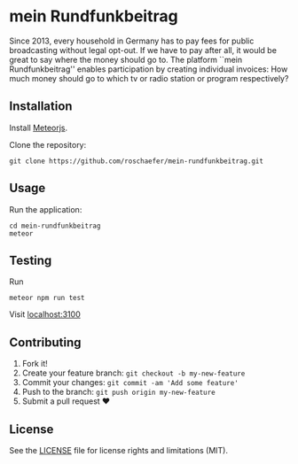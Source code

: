 # mein Rundfunkbeitrag

Since 2013, every household in Germany has to pay fees for public broadcasting without legal opt-out.
If we have to pay after all, it would be great to say where the money should go to.
The platform ``mein Rundfunkbeitrag'' enables participation by creating individual invoices:
How much money should go to which tv or radio station or program respectively?

## Installation

Install [Meteorjs](https://www.meteor.com/install).


Clone the repository:

```
git clone https://github.com/roschaefer/mein-rundfunkbeitrag.git
```


## Usage

Run the application:

```
cd mein-rundfunkbeitrag
meteor
```

## Testing

Run

```
meteor npm run test
```

Visit [localhost:3100](http://localhost:3100/)

## Contributing

1. Fork it!
2. Create your feature branch: `git checkout -b my-new-feature`
3. Commit your changes: `git commit -am 'Add some feature'`
4. Push to the branch: `git push origin my-new-feature`
5. Submit a pull request :heart:


## License

See the [LICENSE](LICENSE.md) file for license rights and limitations (MIT).
